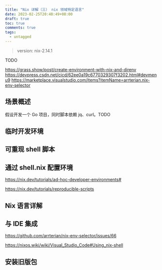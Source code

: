 ```yaml
---
title: "Nix 详解（三） nix 领域特定语言"
date: 2023-02-25T20:48:49+08:00
draft: true
toc: true
comments: true
tags:
  - untagged
---
```


> version: nix-2.14.1

TODO

https://grass.show/post/create-environment-with-nix-and-direnv
https://devpress.csdn.net/cicd/62ee0a19c6770329307f3202.html#devmenu9
https://marketplace.visualstudio.com/items?itemName=arrterian.nix-env-selector

## 场景概述

假设开发一个 Go 项目，同时脚本依赖 jq、curl。TODO

## 临时开发环境

## 可重现 shell 脚本

## 通过 shell.nix 配置环境

https://nix.dev/tutorials/ad-hoc-developer-environments#

https://nix.dev/tutorials/reproducible-scripts

## Nix 语言详解

## 与 IDE 集成

https://github.com/arrterian/nix-env-selector/issues/66

https://nixos.wiki/wiki/Visual_Studio_Code#Using_nix-shell

## 安装旧版包
